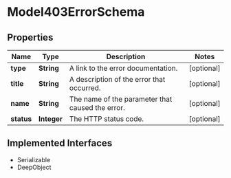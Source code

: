 

# Model403ErrorSchema

## Properties

Name | Type | Description | Notes
------------ | ------------- | ------------- | -------------
**type** | **String** | A link to the error documentation. |  [optional]
**title** | **String** | A description of the error that occurred. |  [optional]
**name** | **String** | The name of the parameter that caused the error. |  [optional]
**status** | **Integer** | The HTTP status code. |  [optional]


## Implemented Interfaces

* Serializable
* DeepObject


